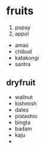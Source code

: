# fruits 
1. popay
2. appol 
- amao
- chibud 
- katakongi
- santra 
## dryfruit 
- wallnut
- kishmish
- dates
- pistashio
- bingta
- badam
- kaju
-  
